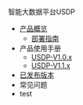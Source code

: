 <div class="sidebar_title icon_"> 智能大数据平台USDP </div>   




* [产品概览](/usdpdc/general/README)
  * [部署指南](/usdpdc/1.0.x/version_list)
* 产品使用手册
  * [USDP-V1.0.x](/usdpdc/1.0.x/README)
  * [USDP-V1.1.x](/usdpdc/1.1.x/README)
* [已发布版本](/usdpdc/general/version_list)
* 常见问题
* test
